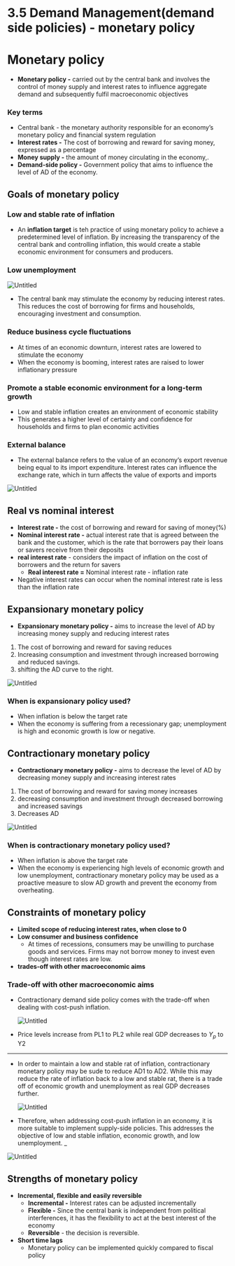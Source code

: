 # 3.5 Demand Management(demand side policies) - monetary policy

# Monetary policy

- **Monetary policy -** carried out by the central bank and involves the control of money supply and interest rates to influence aggregate demand and subsequently fulfil macroeconomic objectives

### Key terms

- Central bank - the monetary authority responsible for an economy’s monetary policy and financial system regulation
- **Interest rates -** The cost of borrowing and reward for saving money, expressed as a percentage
- **Money supply -** the amount of money circulating in the economy,.
- **Demand-side policy -** Government policy that aims to influence the level of AD of the economy.

## Goals of monetary policy

### Low and stable rate of inflation

- An **inflation target** is teh practice of using monetary policy to achieve a predetermined level of inflation. By increasing the transparency of the central bank and controlling inflation, this would create a stable economic environment for consumers and producers.

### Low unemployment

![Untitled](Vault/School/IB%20economics/Unit%203%20-%20Macroeconomics/3%205%20Demand%20Management(demand%20side%20policies)%20-%20mone%20eebf1ca5c3554959b724ef76d7f97ac4/Untitled.png)

- The central bank may stimulate the economy by reducing interest rates. This reduces the cost of borrowing for firms and households, encouraging investment and consumption.

### Reduce business cycle fluctuations

- At times of an economic downturn, interest rates are lowered to stimulate the economy
- When the economy is booming, interest rates are raised to lower inflationary pressure

### Promote a stable economic environment for a long-term growth

- Low and stable inflation creates an environment of economic stability
- This generates a higher level of certainty and confidence for households and firms to plan economic activities

### External balance

- The external balance refers to the value of an economy’s export revenue being equal to its import expenditure. Interest rates can influence the exchange rate, which in turn affects the value of exports and imports

![Untitled](Vault/School/IB%20economics/Unit%203%20-%20Macroeconomics/3%205%20Demand%20Management(demand%20side%20policies)%20-%20mone%20eebf1ca5c3554959b724ef76d7f97ac4/Untitled%201.png)

## Real vs nominal interest

- **Interest rate -** the cost of borrowing and reward for saving of money(%)
- **Nominal interest rate -** actual interest rate that is agreed between the bank and the customer, which is the rate that borrowers pay their loans or savers receive from their deposits
- **real interest rate** - considers the impact of inflation on the cost of borrowers and the return for savers
    - **Real interest rate =** Nominal interest rate - inflation rate
- Negative interest rates can occur when the nominal interest rate is less than the inflation rate

## Expansionary monetary policy

- **Expansionary monetary policy -** aims to increase the level of AD by increasing money supply and reducing interest rates
1. The cost of borrowing and reward for saving reduces
2. Increasing consumption and investment through increased borrowing and reduced savings.
3. shifting the AD curve to the right.

![Untitled](Vault/School/IB%20economics/Unit%203%20-%20Macroeconomics/3%205%20Demand%20Management(demand%20side%20policies)%20-%20mone%20eebf1ca5c3554959b724ef76d7f97ac4/Untitled%202.png)

### When is expansionary policy used?

- When inflation is below the target rate
- When the economy is suffering from a recessionary gap; unemployment is high and economic growth is low or negative.

## Contractionary monetary policy

- **Contractionary monetary policy -** aims to decrease the level of AD by decreasing money supply and increasing interest rates
1. The cost of borrowing and reward for saving money increases
2. decreasing consumption and investment through decreased borrowing and increased savings
3. Decreases AD

![Untitled](Vault/School/IB%20economics/Unit%203%20-%20Macroeconomics/3%205%20Demand%20Management(demand%20side%20policies)%20-%20mone%20eebf1ca5c3554959b724ef76d7f97ac4/Untitled%203.png)

### When is contractionary monetary policy used?

- When inflation is above the target rate
- When the economy is experiencing high levels of economic growth and low unemployment, contractionary monetary policy may be used as a proactive measure to slow AD growth and prevent the economy from overheating.

## Constraints of monetary policy

- **Limited scope of reducing interest rates, when close to 0**
- **Low consumer and business confidence**
    - At times of recessions, consumers may be unwilling to purchase goods and services. Firms may not borrow money to invest even though interest rates are low.
- **trades-off with other macroeconomic aims**

### Trade-off with other macroeconomic aims

- Contractionary demand side policy comes with the trade-off when dealing with cost-push inflation.
    
    ![Untitled](Vault/School/IB%20economics/Unit%203%20-%20Macroeconomics/3%205%20Demand%20Management(demand%20side%20policies)%20-%20mone%20eebf1ca5c3554959b724ef76d7f97ac4/Untitled%204.png)
    
- Price levels increase from PL1 to PL2 while real GDP decreases to $Y_p$ to Y2

---

- In order to maintain a low and stable rat of inflation, contractionary monetary policy may be sude to reduce AD1 to AD2. While this may reduce the rate of inflation back to a low and stable rat, there is a trade off of economic growth and unemployment as real GDP decreases further.
    
    ![Untitled](Vault/School/IB%20economics/Unit%203%20-%20Macroeconomics/3%205%20Demand%20Management(demand%20side%20policies)%20-%20mone%20eebf1ca5c3554959b724ef76d7f97ac4/Untitled%205.png)
    
- Therefore, when addressing cost-push inflation in an economy, it is more suitable to implement supply-side policies. This addresses the objective of low and stable inflation, economic growth, and low unemployment. _

![Untitled](Vault/School/IB%20economics/Unit%203%20-%20Macroeconomics/3%205%20Demand%20Management(demand%20side%20policies)%20-%20mone%20eebf1ca5c3554959b724ef76d7f97ac4/Untitled%206.png)

## Strengths of monetary policy

- **Incremental, flexible and easily reversible**
    - **Incremental -** Interest rates can be adjusted incrementally
    - **Flexible -** Since the central bank is independent from political interferences, it has the flexibility to act at the best interest of the economy
    - **Reversible** - the decision is reversible.
- **Short time lags**
    - Monetary policy can be implemented quickly compared to fiscal policy